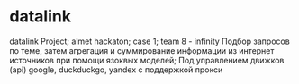 # datalink
datalink Project; almet hackaton; case 1; team 8 - infinity
Подбор запросов по теме, затем агрегация и суммирование информации из интернет источников при помощи язоквых моделей; Под управлением движков (api) google, duckduckgo, yandex с поддержкой прокси
